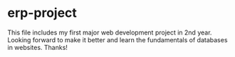 # erp-project
This file includes my first major web development project in 2nd year. 
Looking forward to make it better and learn the fundamentals of databases in websites.
Thanks!
